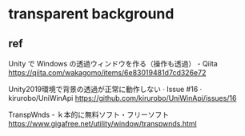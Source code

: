 # transparent background



## ref

Unity で Windows の透過ウィンドウを作る（操作も透過） - Qiita
https://qiita.com/wakagomo/items/6e83019481d7cd326e72



Unity2019環境で背景の透過が正常に動作しない · Issue #16 · kirurobo/UniWinApi
https://github.com/kirurobo/UniWinApi/issues/16

TranspWnds - ｋ本的に無料ソフト・フリーソフト
https://www.gigafree.net/utility/window/transpwnds.html

